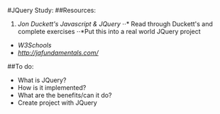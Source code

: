 #JQuery Study:
##Resources:
1. *Jon Duckett's Javascript & JQuery*
⋅⋅* Read through Duckett's and complete exercises
⋅⋅*Put this into a real world JQuery project 
* *W3Schools*
* *http://jqfundamentals.com/*

##To do:
- What is JQuery?
- How is it implemented?
- What are the benefits/can it do?
- Create project with JQuery

